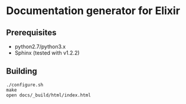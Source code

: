 Documentation generator for Elixir
==================================

## Prerequisites

* python2.7/python3.x
* Sphinx (tested with v1.2.2)

## Building

```
./configure.sh
make
open docs/_build/html/index.html
```
